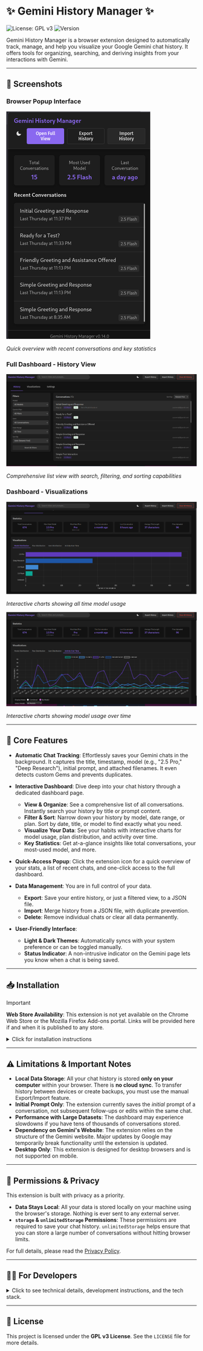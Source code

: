 # ✨ Gemini History Manager ✨

<p>
  <img src="https://img.shields.io/badge/License-GPLv3-blue.svg" alt="License: GPL v3"/>
  <img src="https://img.shields.io/badge/version-v0.18.3-blue.svg" alt="Version"/>
</p>

Gemini History Manager is a browser extension designed to automatically track, manage, and help you visualize your Google Gemini chat history. It offers tools for organizing, searching, and deriving insights from your interactions with Gemini.

---

## 📸 Screenshots

### Browser Popup Interface

![Popup Interface](screenshots/popup-dark.png)

_Quick overview with recent conversations and key statistics_

### Full Dashboard - History View

![Dashboard History](screenshots/dashboard-conversation-list-dark-2.png)

_Comprehensive list view with search, filtering, and sorting capabilities_

### Dashboard - Visualizations

![Dashboard Visualizations](screenshots/dashboard-visualization-all-time-dark.png)

_Interactive charts showing all time model usage_

![Dashboard Visualizations](screenshots/dashboard-visualization-over-time-dark.png)

_Interactive charts showing model usage over time_

---

## 🚀 Core Features

- **Automatic Chat Tracking**: Effortlessly saves your Gemini chats in the background. It captures the title, timestamp, model (e.g., "2.5 Pro," "Deep Research"), initial prompt, and attached filenames. It even detects custom Gems and prevents duplicates.

- **Interactive Dashboard**: Dive deep into your chat history through a dedicated dashboard page.
  - **View & Organize**: See a comprehensive list of all conversations. Instantly search your history by title or prompt content.
  - **Filter & Sort**: Narrow down your history by model, date range, or plan. Sort by date, title, or model to find exactly what you need.
  - **Visualize Your Data**: See your habits with interactive charts for model usage, plan distribution, and activity over time.
  - **Key Statistics**: Get at-a-glance insights like total conversations, your most-used model, and more.

- **Quick-Access Popup**: Click the extension icon for a quick overview of your stats, a list of recent chats, and one-click access to the full dashboard.

- **Data Management**: You are in full control of your data.
  - **Export**: Save your entire history, or just a filtered view, to a JSON file.
  - **Import**: Merge history from a JSON file, with duplicate prevention.
  - **Delete**: Remove individual chats or clear all data permanently.

- **User-Friendly Interface**:
  - **Light & Dark Themes**: Automatically syncs with your system preference or can be toggled manually.
  - **Status Indicator**: A non-intrusive indicator on the Gemini page lets you know when a chat is being saved.

---

## 📥 Installation

> [!IMPORTANT]
> **Web Store Availability**: This extension is not yet available on the Chrome Web Store or the Mozilla Firefox Add-ons portal. Links will be provided here if and when it is published to any store.

<details>
<summary>Click for installation instructions</summary>

### Download from GitHub Releases

#### For Google Chrome/Chromium-based browsers:

1.  Download the latest Chrome extension package from [GitHub Releases](https://github.com/InvictusNavarchus/gemini-history-manager/releases/latest):
2.  Extract the downloaded ZIP file to a folder on your computer.
3.  Open Chrome and navigate to `chrome://extensions/`.
4.  Enable **Developer mode** (toggle in the top right).
5.  Click on **Load unpacked**.
6.  Select the extracted folder containing the extension files.

#### For Mozilla Firefox:

1.  Download the latest Firefox extension package from [GitHub Releases](https://github.com/InvictusNavarchus/gemini-history-manager/releases/latest):
2.  Extract the downloaded ZIP file to a folder on your computer.
3.  Open Firefox and navigate to `about:debugging#/runtime/this-firefox`.
4.  Click on **Load Temporary Add-on...**.
5.  Select the `manifest.json` file located inside the extracted folder.

The extension icon should now appear in your browser's toolbar.

</details>

---

## ⚠️ Limitations & Important Notes

- **Local Data Storage**: All your chat history is stored **only on your computer** within your browser. There is **no cloud sync**. To transfer history between devices or create backups, you must use the manual Export/Import feature.
- **Initial Prompt Only**: The extension currently saves the *initial* prompt of a conversation, not subsequent follow-ups or edits within the same chat.
- **Performance with Large Datasets**: The dashboard may experience slowdowns if you have tens of thousands of conversations stored.
- **Dependency on Gemini's Website**: The extension relies on the structure of the Gemini website. Major updates by Google may temporarily break functionality until the extension is updated.
- **Desktop Only**: This extension is designed for desktop browsers and is not supported on mobile.

---

## 🔐 Permissions & Privacy

This extension is built with privacy as a priority.

- **Data Stays Local**: All your data is stored locally on your machine using the browser's storage. Nothing is ever sent to any external server.
- **`storage` & `unlimitedStorage` Permissions**: These permissions are required to save your chat history. `unlimitedStorage` helps ensure that you can store a large number of conversations without hitting browser limits.

For full details, please read the [Privacy Policy](PRIVACY.md).

---

## 🧑‍💻 For Developers

<details>
<summary>Click to see technical details, development instructions, and the tech stack.</summary>

### How It Works

The extension operates through several key components:

1.  **Content Script (`content-scripts/gemini-tracker/` files)**: Injects into `gemini.google.com` pages, monitors for new chats, and captures all relevant data (model, prompt, account info, etc.). It uses `MutationObserver` to detect when new conversations are created and titled in the sidebar.
2.  **Background Script (`background.js`)**: Manages background tasks, such as updating the browser action badge with the total number of saved conversations and handling requests to open the dashboard.
3.  **Popup & Dashboard (Vue-powered)**: The user interface is built with Vue.js. Both the popup and the full dashboard are single-page applications that retrieve data from `browser.storage.local` to display statistics, conversation lists, and visualizations.
4.  **Shared Libraries (`lib/`)**: Contains shared functions for logging, date formatting (using Day.js), and theme management.

### Development

Note: The extension now supports both Mozilla Firefox and Google Chrome/Chromium-based browsers with separate build targets.

#### Prerequisites

- Node.js (v22 or higher)
- pnpm (recommended) or npm

#### Setup

1.  Clone the repository:
    ```bash
    git clone <repository-url>
    cd gemini-history-manager
    ```
2.  Install dependencies:
    ```bash
    pnpm install
    ```

#### Building

- **Build for both browsers**: `pnpm run build:all`
- **Build for Firefox only**: `pnpm run build:firefox`
- **Build for Chrome only**: `pnpm run build:chrome`

Builds are created in the `dist-firefox/` and `dist-chrome/` directories.

#### Development

- **For Firefox**: `pnpm run dev` (starts a watch mode and opens Firefox)
- **For Chrome**: `pnpm run dev:chrome` (starts a watch mode; manually load the `dist-chrome/` folder)

### Technology Stack

- **Core**: JavaScript (ES6+)
- **UI Framework**: Vue.js (v3)
- **Browser API**: WebExtensions API
- **Styling**: HTML5 & CSS3
- **Build Tool**: Vite
- **Date/Time**: Day.js
- **Charts**: Chart.js (v4)

</details>

---

## 📄 License

This project is licensed under the **GPL v3 License**. See the `LICENSE` file for more details.
